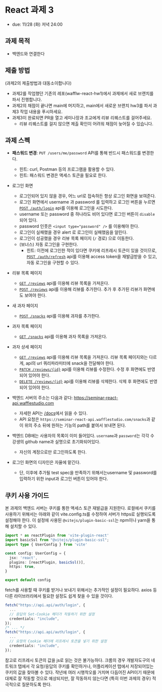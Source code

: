 # React 과제 3

- due: 11/28 (화) 저녁 24:00

## 과제 목적

- 백엔드와 연결한다

## 제출 방법

(과제2의 제출방법과 대동소이합니다)

- 과제2를 작업했던 기존의 레포(wafflw-react-hw1)에서 과제에서 새로 브랜치를 파서 진행합니다.
- 과제2의 채점이 끝나면 main에 머지하고, main에서 새로운 브랜치 hw3를 파서 과제3 작업 내용을 푸시하세요.
- 과제3이 완료되면 PR을 열고 세미나장과 조교에게 리뷰 리퀘스트를 걸어주세요.
  - 리뷰 리퀘스트를 걸지 않으면 제출 확인이 어려워 채점이 늦어질 수 있습니다.

## 과제 스펙

- **패스워드 변경**: `PUT /users/me/password` API를 통해 반드시 패스워드를 변경한다.
  - 힌트: curl, Postman 등의 프로그램을 활용할 수 있다.
  - 힌트: 패스워드 변경은 액세스 토큰을 필요로 한다.
- 로그인 화면
  - 로그인되어 있지 않을 경우, 어느 url로 접속하든 항상 로그인 화면을 보여준다.
  - 로그인 화면에서 username 과 password 를 입력하고 로그인 버튼을 누르면 [`POST /auth/login`](https://seminar-react-api.wafflestudio.com/docs/static/index.html#/default/post_auth_login) api를 이용해 로그인을 시도한다.
  - username 또는 password 중 하나라도 비어 있다면 로그인 버튼이 `disable`되어 있다.
  - password 인풋은 `<input type="password" />` 를 이용해야 한다.
  - 로그인이 실패했을 경우 alert 로 로그인이 실패했음을 알린다.
  - 로그인이 성공했을 경우 리뷰 목록 페이지 (`/` 경로) 으로 이동한다.
  - (보너스) 자동 로그인을 구현한다.
    - 힌트: 이전에 로그인한 적이 있다면 쿠키에 리프레시 토큰이 있을 것이므로, [`POST /auth/refresh`](https://seminar-react-api.wafflestudio.com/docs/static/index.html#/default/post_auth_refresh) api를 이용해 access token을 재발급받을 수 있고, 자동 로그인을 구현할 수 있다.
- 리뷰 목록 페이지
  - [`GET /reviews`](https://seminar-react-api.wafflestudio.com/docs/static/index.html#/default/get_reviews_) api를 이용해 리뷰 목록을 가져온다.
  - [`POST /reviews`](https://seminar-react-api.wafflestudio.com/docs/static/index.html#/default/post_reviews_) api를 이용해 리뷰를 추가한다. 추가 후 추가된 리뷰가 화면에도 보여야 한다.
- 새 과자 페이지
  - [`POST /snacks`](https://seminar-react-api.wafflestudio.com/docs/static/index.html#/default/post_snacks_) api를 이용해 과자를 추가한다.
- 과자 목록 페이지
  - [`GET /snacks`](https://seminar-react-api.wafflestudio.com/docs/static/index.html#/default/get_snacks_) api를 이용해 과자 목록을 가져온다.
- 과자 상세 페이지
  - [`GET /reviews`](https://seminar-react-api.wafflestudio.com/docs/static/index.html#/default/get_reviews_) api를 이용해 리뷰 목록을 가져온다. 리뷰 목록 페이지와는 다르게, api의 url 쿼리파라미터에 snack을 전달해야 한다.
  - [`PATCH /reviews/{id}`](https://seminar-react-api.wafflestudio.com/docs/static/index.html#/default/patch_reviews__id_) api를 이용해 리뷰를 수정한다. 수정 후 화면에도 반영되어 있어야 한다.
  - [`DELETE /reviews/{id}`](https://seminar-react-api.wafflestudio.com/docs/static/index.html#/default/delete_reviews__id_) api를 이용해 리뷰를 삭제한다. 삭제 후 화면에도 반영되어 있어야 한다.

- 백엔드 서버의 주소는 다음과 같다:  https://seminar-react-api.wafflestudio.com
  - 자세한 API는 [/docs](https://seminar-react-api.wafflestudio.com/docs/static/index.html)에서 읽을 수 있다.
  - API 요청은 `https://seminar-react-api.wafflestudio.com/snacks`과 같이 위의 주소 뒤에 원하는 기능의 path를 붙여서 보내면 된다.
- 백엔드 DB에는 사용자의 목록이 이미 들어있다. `username`과 `password`는 각각 수강생의 github name과 실명으로 초기화되어있다.
  - 자신의 계정으로만 로그인하도록 한다.
- 로그인 화면의 디자인은 자율에 맡긴다.
  - 단, 이후에 추가될 test spec을 만족하기 위해서는username 및 password를 입력하기 위한 input과 로그인 버튼이 있어야 한다.

## 쿠키 사용 가이드

본 과제의 백엔드 서버는 쿠키를 통한 액세스 토큰 재발급을 지원한다. 로컬에서 쿠키를 사용하기 위해서는 아래와 같이 vite.config.ts를 수정하여 서버가 https로 실행되도록 설정해야 한다.
이 설정에 사용된 `@vitejs/plugin-basic-ssl`는 npm이나 yarn을 통해 설치할 수 있다.

```ts
import * as reactPlugin from 'vite-plugin-react'
import basicSsl from "@vitejs/plugin-basic-ssl";
import type { UserConfig } from 'vite'

const config: UserConfig = {
  jsx: 'react',
  plugins: [reactPlugin, basicSsl()],
  https: true,
}

export default config
```

fetch를 사용할 때 쿠키를 받거나 보내기 위해서는 추가적인 설정이 필요하다. axios 등 다른 라이브러리에서 필요한 설정도 쉽게 찾을 수 있을 것이다.

```ts
fetch("https://api.api/auth/login", {
  ...
  // 응답의 Set-Cookie 헤더가 작동하기 위한 설정
  credentials: "include",
});
/* ... */
fetch("https://api.api/auth/login", {
  ...
  // 요청의 Cookie 헤더에 리프레시 토큰을 넣기 위한 설정
  credentials: "include",
});
```

참고로 리프레시 토큰의 값을 js로 읽는 것은 불가능하다. 크롬의 경우 개발자도구의 네트워크 탭에서 각 요청/응답의 쿠키를 확인하거나, 어플리케이션 탭에서 저장되어있는 쿠키의 값을 찾아볼 수 있다.
작년에 여러 시행착오를 거치며 다듬어진 API이기 때문에 대체로 잘 작동할 것으로 예상되지만, 잘 작동하지 않는다면 (특히 이번 과제의 경우) 적극적으로 질문하도록 한다.
